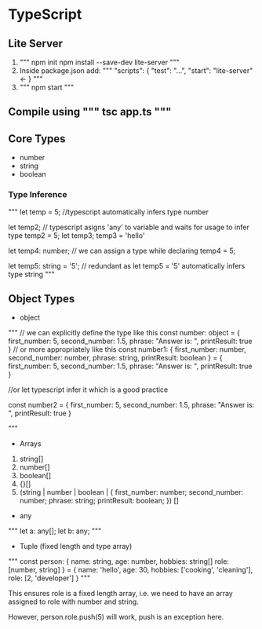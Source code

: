 # TypeScript

## Lite Server

1.  """
    npm init
    npm install --save-dev lite-server
    """
2.  Inside package.json add:
    """
    "scripts": {
    "test": "...",
    "start": "lite-server" <-
    }
    """
3.  """
    npm start
    """

## Compile using """ tsc app.ts """

## Core Types

- number
- string
- boolean

### Type Inference

"""
let temp = 5; //typescript automatically infers type number

let temp2; // typescript asigns 'any' to variable and waits for usage to infer type
temp2 = 5;
let temp3;
temp3 = 'hello'

let temp4: number; // we can assign a type while declaring
temp4 = 5;

let temp5: string = '5'; // redundant as let temp5 = '5' automatically infers type string
"""

## Object Types

- object

"""
// we can explicitly define the type like this
const number: object = {
first_number: 5,
second_number: 1.5,
phrase: "Answer is: ",
printResult: true
}
// or more appropriately like this
const number1: {
first_number: number,
second_number: number,
phrase: string,
printResult: boolean
} = {
first_number: 5,
second_number: 1.5,
phrase: "Answer is: ",
printResult: true
}

//or let typescript infer it which is a good practice

const number2 = {
first_number: 5,
second_number: 1.5,
phrase: "Answer is: ",
printResult: true
}

"""

- Arrays

1. string[]
2. number[]
3. boolean[]
4. {}[]
5. (string | number | boolean | {
   first_number: number;
   second_number: number;
   phrase: string;
   printResult: boolean;
   }) []

- any

"""
let a: any[];
let b: any;
"""

- Tuple (fixed length and type array)

"""
const person: {
name: string,
age: number,
hobbies: string[]
role: [number, string]
} = {
name: 'hello',
age: 30,
hobbies: ['cooking', 'cleaning'],
role: [2, 'developer']
}
"""

This ensures role is a fixed length array, i.e. we need to have an array assigned to role with number and string.

However, person.role.push(5) will work, push is an exception here.
